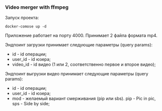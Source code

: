 ### Video merger with ffmpeg

Запуск проекта:
```
docker-comose up -d
```

Приложение работает на порту 4000. Принимает 2 файла формата mp4.

Эндпоинт загрузки принимает следующие параметры (query params):
- id - id операции;
- user_id - id юзера;
- video_id - id видео (1 или 2, соответственно первое и второе видео);

Эндпоинт выгрузки видео принимает следующие параметры (query params):
- id - id операции;
- user_id - id юзера;
- mod - желаемый вариант смерживания (pip или sbs). pip - Pic in pic, sps - Side by side;
